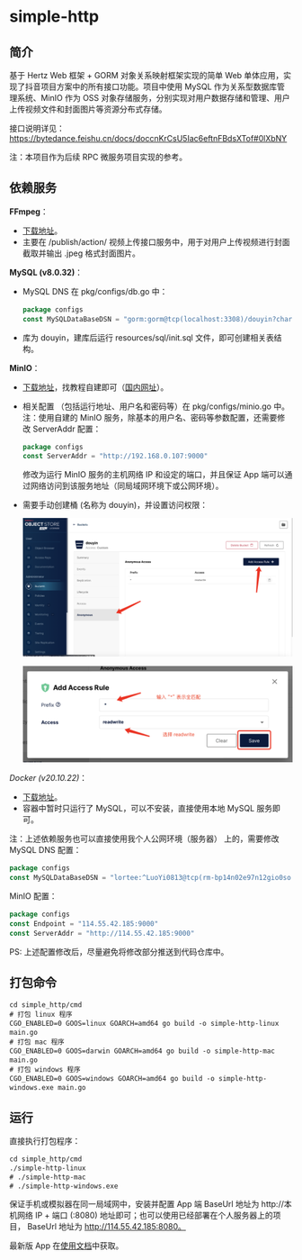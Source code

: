 # simple-http

## 简介

基于 Hertz Web 框架 + GORM 对象关系映射框架实现的简单 Web 单体应用，实现了抖音项目方案中的所有接口功能。项目中使用 MySQL 作为关系型数据库管理系统、MinIO 作为 OSS 对象存储服务，分别实现对用户数据存储和管理、用户上传视频文件和封面图片等资源分布式存储。

接口说明详见：https://bytedance.feishu.cn/docs/doccnKrCsU5Iac6eftnFBdsXTof#0lXbNY

注：本项目作为后续 RPC 微服务项目实现的参考。

## 依赖服务

**FFmpeg**：

- [下载地址](https://www.ffmpeg.org/download.html#build-windows)。
- 主要在 /publish/action/ 视频上传接口服务中，用于对用户上传视频进行封面截取并输出 .jpeg 格式封面图片。

**MySQL (v8.0.32)**：

- MySQL DNS 在 pkg/configs/db.go 中：

  ```go
  package configs
  const MySQLDataBaseDSN = "gorm:gorm@tcp(localhost:3308)/douyin?charset=utf8&parseTime=True&loc=Local&clientFoundRows=true"
  ```

- 库为 douyin，建库后运行 resources/sql/init.sql 文件，即可创建相关表结构。

**MinIO**：

- [下载地址](http://www.minio.io)，找教程自建即可（[国内网址](http://www.minio.org.cn/download.shtml#/kubernetes)）。

- 相关配置 （包括运行地址、用户名和密码等）在 pkg/configs/minio.go 中。
  注：使用自建的 MinIO 服务，除基本的用户名、密码等参数配置，还需要修改 ServerAddr 配置：

  ```go
  package configs
  const ServerAddr = "http://192.168.0.107:9000"
  ```

  修改为运行 MinIO 服务的主机网络 IP 和设定的端口，并且保证 App 端可以通过网络访问到该服务地址（同局域网环境下或公网环境）。

- 需要手动创建桶 (名称为 douyin)，并设置访问权限：

  ![image-20230213233523322](doc/img/image-20230213233523322.png)

  ![image-20230213233713305](doc/img/image-20230213233713305.png)

*Docker (v20.10.22)*：

- [下载地址](https://www.docker.com)。
- 容器中暂时只运行了 MySQL，可以不安装，直接使用本地 MySQL 服务即可。

注：上述依赖服务也可以直接使用我个人公网环境（服务器） 上的，需要修改 MySQL DNS 配置：
```go
package configs
const MySQLDataBaseDSN = "lortee:^LuoYi0813@tcp(rm-bp14n02e97n12gio0so.mysql.rds.aliyuncs.com:3306)/douyin?charset=utf8&parseTime=True&loc=Local&clientFoundRows=true"
```

MinIO 配置：

```go
package configs
const Endpoint = "114.55.42.185:9000"
const ServerAddr = "http://114.55.42.185:9000"
```
PS: 上述配置修改后，尽量避免将修改部分推送到代码仓库中。

## 打包命令

``` shell
cd simple_http/cmd
# 打包 linux 程序 
CGO_ENABLED=0 GOOS=linux GOARCH=amd64 go build -o simple-http-linux main.go
# 打包 mac 程序 
CGO_ENABLED=0 GOOS=darwin GOARCH=amd64 go build -o simple-http-mac main.go
# 打包 windows 程序 
CGO_ENABLED=0 GOOS=windows GOARCH=amd64 go build -o simple-http-windows.exe main.go
```

## 运行

直接执行打包程序：

```shell
cd simple_http/cmd
./simple-http-linux
# ./simple-http-mac
# ./simple-http-windows.exe
```

保证手机或模拟器在同一局域网中，安装并配置 App 端 BaseUrl 地址为 http://本机网络 IP + 端口 (:8080) 地址即可；也可以使用已经部署在个人服务器上的项目， BaseUrl 地址为 http://114.55.42.185:8080。

最新版 App 在[使用文档](https://bytedance.feishu.cn/docs/doccnM9KkBAdyDhg8qaeGlIz7S7)中获取。